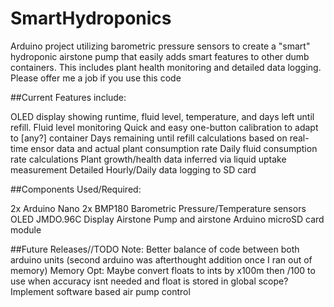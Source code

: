 # SmartHydroponics
Arduino project utilizing barometric pressure sensors to create a "smart" hydroponic airstone pump that easily adds smart features to other dumb containers. This includes plant health monitoring and detailed data logging. Please offer me a job if you use this code

##Current Features include:

OLED display showing runtime, fluid level, temperature, and days left until refill.
Fluid level monitoring
Quick and easy one-button calibration to adapt to [any?] container
Days remaining until refill calculations based on real-time ensor data and actual plant consumption rate
Daily fluid consumption rate calculations
Plant growth/health data inferred via liquid uptake measurement
Detailed Hourly/Daily data logging to SD card

##Components Used/Required:

2x Arduino Nano
2x BMP180 Barometric Pressure/Temperature sensors
OLED JMDO.96C Display
Airstone Pump and airstone
Arduino microSD card module

##Future Releases//TODO Note:
    Better balance of code between both arduino units (second arduino was afterthought addition once I ran out of memory)
    Memory Opt: Maybe convert floats to ints by x100m then /100 to use when accuracy isnt needed and float is stored in global scope?
    Implement software based air pump control
